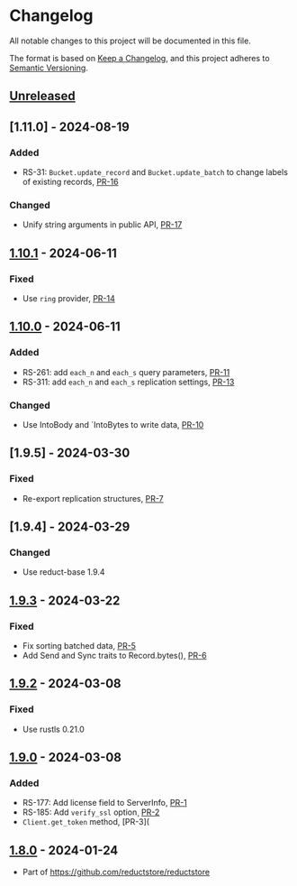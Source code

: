 # Changelog

All notable changes to this project will be documented in this file.

The format is based on [Keep a Changelog](https://keepachangelog.com/en/1.0.0/),
and this project adheres to [Semantic Versioning](https://semver.org/spec/v2.0.0.html).

## [Unreleased]

## [1.11.0] - 2024-08-19

### Added

- RS-31: `Bucket.update_record` and `Bucket.update_batch` to change labels of existing records, [PR-16](https://github.com/reductstore/reduct-rs/pull/16)

### Changed

- Unify string arguments in public API, [PR-17](https://github.com/reductstore/reduct-rs/pull/17)

## [1.10.1] - 2024-06-11

### Fixed

- Use `ring` provider, [PR-14](https://github.com/reductstore/reduct-rs/pull/14)

## [1.10.0] - 2024-06-11

### Added

- RS-261: add `each_n` and `each_s` query parameters, [PR-11](https://github.com/reductstore/reduct-rs/pull/11)
- RS-311: add `each_n` and `each_s` replication settings, [PR-13](https://github.com/reductstore/reduct-rs/pull/13)

### Changed

- Use IntoBody and `IntoBytes to write data, [PR-10](https://github.com/reductstore/reduct-rs/pull/10)

## [1.9.5] - 2024-03-30

### Fixed

* Re-export replication structures, [PR-7](https://github.com/reductstore/reduct-rs/pull/7)

## [1.9.4] - 2024-03-29

### Changed

* Use reduct-base 1.9.4

## [1.9.3] - 2024-03-22

### Fixed

* Fix sorting batched data, [PR-5](https://github.com/reductstore/reduct-rs/pull/5)
* Add Send and Sync traits to Record.bytes(), [PR-6](https://github.com/reductstore/reduct-rs/pull/6)

## [1.9.2] - 2024-03-08

### Fixed

* Use rustls 0.21.0

## [1.9.0] - 2024-03-08

### Added

* RS-177: Add license field to ServerInfo, [PR-1](https://github.com/reductstore/reduct-rs/pull/1)
* RS-185: Add `verify_ssl` option¸ [PR-2](https://github.com/reductstore/reduct-rs/pull/2)
* `Client.get_token` method, [PR-3](

## [1.8.0] - 2024-01-24

* Part of https://github.com/reductstore/reductstore

[Unreleased]: https://github.com/reductstore/reduct-rs/compare/v1.11.0...HEAD

[1.10.1]: https://github.com/reductstore/reduct-rs/compare/v1.10.1...v1.11.0

[1.10.1]: https://github.com/reductstore/reduct-rs/compare/v1.10.0...v1.10.1

[1.10.0]: https://github.com/reductstore/reduct-rs/compare/v1.9.2...v1.10.0

[1.9.3]: https://github.com/reductstore/reduct-rs/compare/v1.9.2...v1.9.3

[1.9.2]: https://github.com/reductstore/reduct-rs/compare/v1.9.0...v1.9.2

[1.9.0]: https://github.com/reductstore/reduct-rs/compare/v1.8.0...v1.9.0

[1.8.0]: https://github.com/reductstore/reduct-rs/compare/tag/v1.8.0
